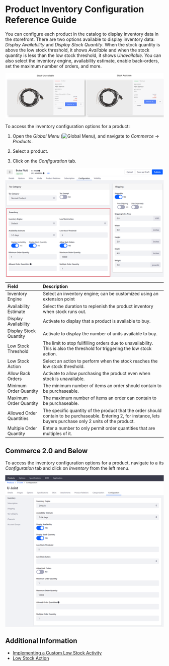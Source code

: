 # Product Inventory Configuration Reference Guide

You can configure each product in the catalog to display inventory data in the storefront. There are two options available to display inventory data: *Display Availability* and *Display Stock Quantity*. When the stock quantity is above the low stock threshold, it shows *Available* and when the stock quantity is less than the low stock threshold, it shows *Unavailable*. You can also select the inventory engine, availability estimate, enable back-orders, set the maximum number of orders, and more.

![Displaying product availability when stock is available or unavailable.](./product-inventory-configuration-reference-guide/images/01.png)

To access the inventory configuration options for a product:

1. Open the *Global Menu* (![Global Menu](../images/icon-applications-menu.png)), and navigate to *Commerce* &rarr; *Products*.

1. Select a product.

1. Click on the *Configuration* tab.

![The available configuration options for the selected product.](./product-inventory-configuration-reference-guide/images/02.png)

| Field                    | Description                                                                                                                                                        |
| :----------------------- | :----------------------------------------------------------------------------------------------------------------------------------------------------------------- |
| Inventory Engine         | Select an inventory engine; can be customized using an extension point                                                                                             |
| Availability Estimate    | Select the duration to replenish the product inventory when stock runs out.                                                                                        |
| Display Availability     | Activate to display that a product is available to buy.                                                                                                            |
| Display Stock Quantity   | Activate to display the number of units available to buy.                                                                                                          |
| Low Stock Threshold      | The limit to stop fulifilling orders due to unavailability. This is also the threshold for triggering the low stock action.                                        |
| Low Stock Action         | Select an action to perform when the stock reaches the low stock threshold.                                                                                        |
| Allow Back Orders        | Activate to allow purchasing the product even when stock is unavailable.                                                                                           |
| Minimum Order Quantity   | The minimum number of items an order should contain to be purchaseable.                                                                                            |
| Maximum Order Quantity   | The maximum number of items an order can contain to be purchaseable.                                                                                               |
| Allowed Order Quantities | The specific quantity of the product that the order should contain to be purchaseable. Entering 2, for instance, lets buyers purchase only 2 units of the product. |
| Multiple Order Quantity  | Enter a number to only permit order quantities that are multiples of it.                                                                                           |

## Commerce 2.0 and Below

To access the inventory configuration options for a product, navigate to a its *Configuration* tab and click on *Inventory* from the left menu.

![The available configuration options for the selected product.](./product-inventory-configuration-reference-guide/images/03.png)

## Additional Information

* [Implementing a Custom Low Stock Activity](../developer-guide/managing-inventory/implementing-a-custom-low-stock-activity.md)
* [Low Stock Action](./low-stock-action.md)
